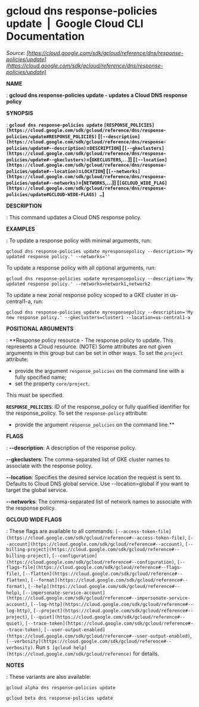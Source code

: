 # gcloud dns response-policies update  |  Google Cloud CLI Documentation

*Source: [https://cloud.google.com/sdk/gcloud/reference/dns/response-policies/update](https://cloud.google.com/sdk/gcloud/reference/dns/response-policies/update)*

**NAME**

: **gcloud dns response-policies update - updates a Cloud DNS response policy**

**SYNOPSIS**

: **`gcloud dns response-policies update` `[RESPONSE_POLICIES](https://cloud.google.com/sdk/gcloud/reference/dns/response-policies/update#RESPONSE_POLICIES)` [`[--description](https://cloud.google.com/sdk/gcloud/reference/dns/response-policies/update#--description)`=`DESCRIPTION`] [`[--gkeclusters](https://cloud.google.com/sdk/gcloud/reference/dns/response-policies/update#--gkeclusters)`=[`GKECLUSTERS`,…]] [`[--location](https://cloud.google.com/sdk/gcloud/reference/dns/response-policies/update#--location)`=`LOCATION`] [`[--networks](https://cloud.google.com/sdk/gcloud/reference/dns/response-policies/update#--networks)`=[`NETWORKS`,…]] [`[GCLOUD_WIDE_FLAG](https://cloud.google.com/sdk/gcloud/reference/dns/response-policies/update#GCLOUD-WIDE-FLAGS) …`]**

**DESCRIPTION**

: This command updates a Cloud DNS response policy.

**EXAMPLES**

: To update a response policy with minimal arguments, run:

```
gcloud dns response-policies update myresponsepolicy --description='My updated response policy.' --networks=''
```

To update a response policy with all optional arguments, run:

```
gcloud dns response-policies update myresponsepolicy --description='My updated response policy.' --networks=network1,network2
```

To update a new zonal response policy scoped to a GKE cluster in us-central1-a,
run:

```
gcloud dns response-policies update myresponsepolicy --description='My new response policy.' --gkeclusters=cluster1 --location=us-central1-a
```

**POSITIONAL ARGUMENTS**

: **Response policy resource - The response policy to update. This represents a
Cloud resource. (NOTE) Some attributes are not given arguments in this group but
can be set in other ways.
To set the `project` attribute:

- provide the argument `response_policies` on the command line with a
fully specified name;
- set the property `core/project`.

This must be specified.

**`RESPONSE_POLICIES`**:
ID of the response_policy or fully qualified identifier for the response_policy.
To set the `response-policy` attribute:

- provide the argument `response_policies` on the command line.**

**FLAGS**

: **--description**:
A description of the response policy.

**--gkeclusters**:
The comma-separated list of GKE cluster names to associate with the response
policy.

**--location**:
Specifies the desired service location the request is sent to. Defaults to Cloud
DNS global service. Use --location=global if you want to target the global
service.

**--networks**:
The comma-separated list of network names to associate with the response policy.

**GCLOUD WIDE FLAGS**

: These flags are available to all commands: `[--access-token-file](https://cloud.google.com/sdk/gcloud/reference#--access-token-file)`,
`[--account](https://cloud.google.com/sdk/gcloud/reference#--account)`, `[--billing-project](https://cloud.google.com/sdk/gcloud/reference#--billing-project)`,
`[--configuration](https://cloud.google.com/sdk/gcloud/reference#--configuration)`,
`[--flags-file](https://cloud.google.com/sdk/gcloud/reference#--flags-file)`,
`[--flatten](https://cloud.google.com/sdk/gcloud/reference#--flatten)`, `[--format](https://cloud.google.com/sdk/gcloud/reference#--format)`, `[--help](https://cloud.google.com/sdk/gcloud/reference#--help)`, `[--impersonate-service-account](https://cloud.google.com/sdk/gcloud/reference#--impersonate-service-account)`,
`[--log-http](https://cloud.google.com/sdk/gcloud/reference#--log-http)`,
`[--project](https://cloud.google.com/sdk/gcloud/reference#--project)`, `[--quiet](https://cloud.google.com/sdk/gcloud/reference#--quiet)`, `[--trace-token](https://cloud.google.com/sdk/gcloud/reference#--trace-token)`, `[--user-output-enabled](https://cloud.google.com/sdk/gcloud/reference#--user-output-enabled)`,
`[--verbosity](https://cloud.google.com/sdk/gcloud/reference#--verbosity)`.
Run `$ [gcloud help](https://cloud.google.com/sdk/gcloud/reference)` for details.

**NOTES**

: These variants are also available:

```
gcloud alpha dns response-policies update
```

```
gcloud beta dns response-policies update
```